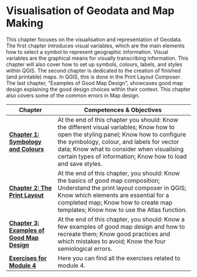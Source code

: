 # Visualisation of Geodata and Map Making

This chapter focuses on the visualisation and representation of Geodata. The first chapter introduces visual variables, which are the main elements how to select a symbol to represent geographic information. Visual variables are the graphical means for visually transcribing information. This chapter will also cover how to set up symbols, colours, labels, and styles within QGIS. The second chapter is dedicated to the creation of finished (and printable) maps. In QGIS, this is done in the Print Layout Composer. The last chapter, "Examples of Good Map Design", showcases good map design explaining the good design choices within their context. This chapter also covers some of the common errors in Map design. 

| __Chapter__ | __Competences & Objectives__ |
| ----------- | ---------------------------- |
| __[Chapter 1: Symbology and Colours](https://giscience.github.io/gis-training-resource-center/content/Modul_4/en_qgis_map_design_I.html#)__ | At the end of this chapter you should: Know the different visual variables; Know how to open the styling panel; Know how to configure the symbology, colour, and labels for vector data; Know what to consider when visualising certain types of information; Know how to load and save styles. |
| __[Chapter 2: The Print Layout](https://giscience.github.io/gis-training-resource-center/content/Modul_4/en_qgis_map_design_2.html)__ | At the end of this chapter, you should: Know the basics of good map composition; Understand the print layout composer in QGIS; Know which elements are essential for a completed map; Know how to create map templates; Know how to use the Atlas function. | 
| __[Chapter 3: Examples of Good Map Design](https://giscience.github.io/gis-training-resource-center/content/Modul_4/en_qgis_map_examples.html)__ | At the end of this chapter, you should: Know a few examples of good map design and how to recreate them; Know good practices and which mistakes to avoid; Know the four semiological errors. | 
| __[Exercises for Module 4](https://giscience.github.io/gis-training-resource-center/content/Modul_4/en_qgis_modul_4_exercises.html)__ | Here you can find all the exercises related to module 4. | 